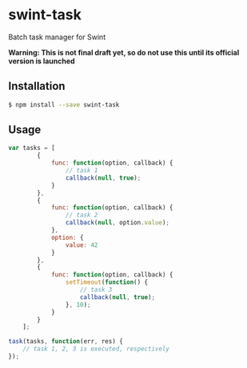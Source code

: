 # swint-task
Batch task manager for Swint

**Warning: This is not final draft yet, so do not use this until its official version is launched**

## Installation
```sh
$ npm install --save swint-task
```

## Usage
```javascript
var tasks = [
		{
			func: function(option, callback) {
				// task 1
				callback(null, true);
			}
		},
		{
			func: function(option, callback) {
				// task 2
				callback(null, option.value);
			},
			option: {
				value: 42
			}
		},
		{
			func: function(option, callback) {
				setTimeout(function() {
					// task 3
					callback(null, true);
				}, 10);
			}
		}
	];

task(tasks, function(err, res) {
	// task 1, 2, 3 is executed, respectively
});

```
